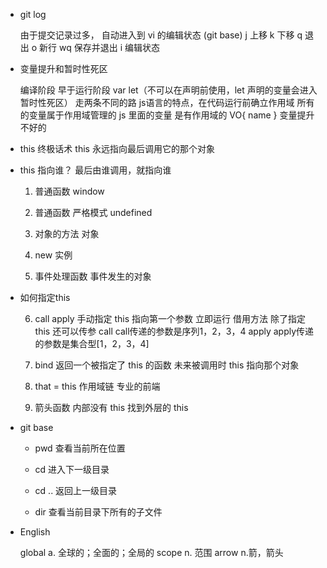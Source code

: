 - git log              

    由于提交记录过多， 自动进入到 vi 的编辑状态     (git base)
    j 上移
    k 下移
    q 退出
    o 新行
    wq 保存并退出
    i 编辑状态


- 变量提升和暂时性死区

    编译阶段 早于运行阶段
    var      let（不可以在声明前使用，let 声明的变量会进入暂时性死区）     走两条不同的路
    js语言的特点，在代码运行前确立作用域
    所有的变量属于作用域管理的
    js 里面的变量 是有作用域的  VO{ name }
    变量提升  不好的


- this 终极话术
    this 永远指向最后调用它的那个对象



- this 指向谁？         最后由谁调用，就指向谁

    1. 普通函数                     window
    
    2. 普通函数  严格模式           undefined

    3. 对象的方法                   对象

    4. new                         实例

    5. 事件处理函数                 事件发生的对象

- 如何指定this

    6. call  apply   手动指定 this 指向第一个参数           立即运行
        借用方法    除了指定 this 还可以传参
        call  call传递的参数是序列1，2，3，4
        apply apply传递的参数是集合型[1，2，3，4]

    7. bind  返回一个被指定了 this 的函数
        未来被调用时 this 指向那个对象
    
    8. that = this 作用域链     专业的前端

    9. 箭头函数     内部没有 this  找到外层的 this




- git base

    - pwd      查看当前所在位置

    - cd     进入下一级目录

    - cd ..    返回上一级目录

    - dir    查看当前目录下所有的子文件










- English

    global  a. 全球的；全面的；全局的
    scope   n. 范围
    arrow   n.箭，箭头
